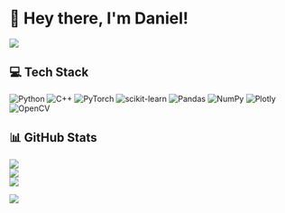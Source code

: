 # 💫 Hey there, I'm Daniel!

<!-- ![Download CV](https://img.shields.io/badge/Download%20CV-%2523000011.svg?style=for-the-badge&color=%233260a8&link=https%3A%2F%2Fgithub.com%2Fdown-shift%2Fdown-shift%2Fblob%2Fmain%2FDaniel_Fedorov_DS.pdf) -->
<a href="https://github.com/down-shift/down-shift/blob/main/Daniel_Fedorov_DS.pdf"><img src="https://img.shields.io/badge/Download%20CV-%2523000011.svg?style=for-the-badge&color=%23eb4034&logo=Adobe%20Acrobat%20Reader&logoColor=white&link=https%3A%2F%2Fgithub.com%2Fdown-shift%2Fdown-shift%2Fblob%2Fmain%2FDaniel_Fedorov_DS.pdf"/></a>


## 💻 Tech Stack

![Python](https://img.shields.io/badge/python-3670A0?style=for-the-badge&logo=python&logoColor=ffdd54) ![C++](https://img.shields.io/badge/c++-%2300599C.svg?style=for-the-badge&logo=c%2B%2B&logoColor=white) ![PyTorch](https://img.shields.io/badge/PyTorch-%23EE4C2C.svg?style=for-the-badge&logo=PyTorch&logoColor=white) ![scikit-learn](https://img.shields.io/badge/scikit--learn-%23F7931E.svg?style=for-the-badge&logo=scikit-learn&logoColor=white) ![Pandas](https://img.shields.io/badge/pandas-%23150458.svg?style=for-the-badge&logo=pandas&logoColor=white) ![NumPy](https://img.shields.io/badge/numpy-%23013243.svg?style=for-the-badge&logo=numpy&logoColor=white) ![Plotly](https://img.shields.io/badge/Plotly-%233F4F75.svg?style=for-the-badge&logo=plotly&logoColor=white)![OpenCV](https://img.shields.io/badge/opencv-%23white.svg?style=for-the-badge&logo=opencv&logoColor=white)

## 📊 GitHub Stats

![](https://github-readme-stats.vercel.app/api?username=down-shift&theme=dark&hide_border=true&include_all_commits=false&count_private=false)<br/>
![](https://github-readme-streak-stats.herokuapp.com/?user=down-shift&theme=dark&hide_border=true)<br/>
![](https://github-readme-stats.vercel.app/api/top-langs/?username=down-shift&theme=dark&hide_border=true&include_all_commits=false&count_private=false&layout=compact)

![](https://komarev.com/ghpvc/?username=down-shift)

